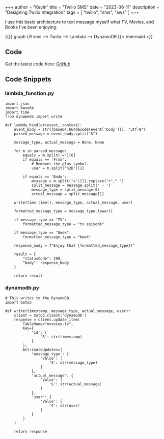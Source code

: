 +++
author = "Kevin"
title = "Twilio SMS"
date = "2023-06-11"
description = "Designing Twilio Integration"
tags = [
    "twilio",
    "sms",
    "aws"
]
+++

I use this basic architecture to text message myself what TV, Movies, and Books I've been enjoying.

{{<mermaid align="left" theme="neutral" >}}
graph LR
    sms --> Twilio --> Lambda --> DynamoDB
{{< /mermaid >}}

## Code
Get the latest code here: [GitHub](https://github.com/homelabwithkevin)

## Code Snippets
### lambda_function.py
```
import json
import base64
import time
from dynamodb import write

def lambda_handler(event, context):
    event_body = str((base64.b64decode(event['body'])), "utf-8")
    parsed_message = event_body.split("&")

    message_type, actual_message = None, None

    for m in parsed_message:
        equals = m.split('=')[0]
        if equals == 'From':
            # Removes the plus symbol.
            user = m.split('%2B')[1]

        if equals == 'Body':
            message = m.split('=')[1].replace("+"," ")
            split_message = message.split(' - ')
            message_type = split_message[0]
            actual_message = split_message[1]

    write(time.time(), message_type, actual_message, user)

    formatted_message_type = message_type.lower()

    if message_type == "TV":
        formatted_message_type = "tv episode"

    if message_type == "Book":
        formatted_message_type = "book"

    response_body = f"Enjoy that {formatted_message_type}!"

    result = {
        "statusCode": 200,
        "body": response_body
    }

    return result
```
    
### dynamodb.py
    
```
# This writes to the DynamoDB.
import boto3

def write(timestamp, message_type, actual_message, user):
    client = boto3.client('dynamodb')
    response = client.update_item(
        TableName="moveies-tv",
        Key={
            'id': {
                'S': str(timestamp)
            }
        },
        AttributeUpdates={
            'message_type': {
                'Value': {
                    'S': str(message_type)
                }
            },
            'actual_message': {
                'Value': {
                    'S': str(actual_message)
                }
            },
            'user': {
                'Value': {
                    'S': str(user)
                }
            }
        }
    )

    return response
```

